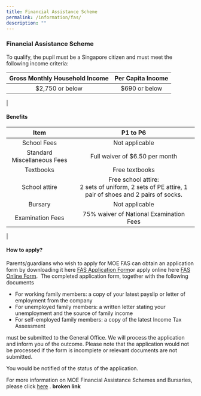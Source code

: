 ```yaml
---
title: Financial Assistance Scheme
permalink: /information/fas/
description: ""
---
```

### **Financial Assistance Scheme**

To qualify, the pupil must be a Singapore citizen and must meet the following income criteria:

| Gross Monthly Household Income | Per Capita Income |
|:---:|:---:|
| $2,750 or below | $690 or below |
|

#### **Benefits**

| Item | P1 to P6 |
|:---:|:---:|
| School Fees | Not applicable |
| Standard Miscellaneous Fees | Full waiver of $6.50 per month |
| Textbooks | Free textbooks |
| School attire | Free school attire:<br>2 sets of uniform, 2 sets of PE attire, 1 pair of shoes and 2 pairs of socks. |
| Bursary | Not applicable |
| Examination Fees | 75% waiver of National Examination Fees |
|

#### **How to apply?**

Parents/guardians who wish to apply for MOE FAS can obtain an application form by downloading it here [FAS Application Form](/files/MOE-FAS-application-form.pdf)or apply online here [FAS Online Form](https://form.gov.sg/616946cd2aeb810012ca6d06).  The completed application form, together with the following documents

*   For working family members: a copy of your latest payslip or letter of employment from the company
*   For unemployed family members: a written letter stating your unemployment and the source of family income
*   For self-employed family members: a copy of the latest Income Tax Assessment

must be submitted to the General Office. We will process the application and inform you of the outcome. Please note that the application would not be processed if the form is incomplete or relevant documents are not submitted.

You would be notified of the status of the application.

For more information on MOE Financial Assistance Schemes and Bursaries, please click [here](http://www.moe.gov.sg/initiatives/financial-assistance/) . **broken link**
